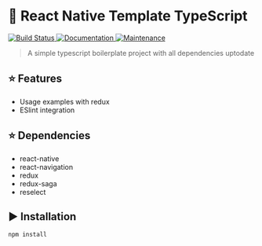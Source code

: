 # :space_invader: React Native Template TypeScript

<p>
  <a href="https://travis-ci.org/alex4dev/typescript-reactnative">
    <img alt="Build Status" src="https://img.shields.io/travis/react-native-community/react-native-template-typescript.svg" target="_blank" />
  </a>
  <a href="https://github.com/alex4dev/typescript-reactnative#readme">
    <img alt="Documentation" src="https://img.shields.io/badge/documentation-yes-brightgreen.svg" target="_blank" />
  </a>
  <a href="https://github.com/alex4dev/typescript-reactnative/graphs/commit-activity">
    <img alt="Maintenance" src="https://img.shields.io/badge/Maintained%3F-yes-green.svg" target="_blank" />
  </a>
</p>

> A simple typescript boilerplate project with all dependencies uptodate 

## :star: Features

- Usage examples with redux
- ESlint integration
  
## :star: Dependencies

- react-native
- react-navigation
- redux
- redux-saga
- reselect

## :arrow_forward: Installation

```sh
npm install
```


